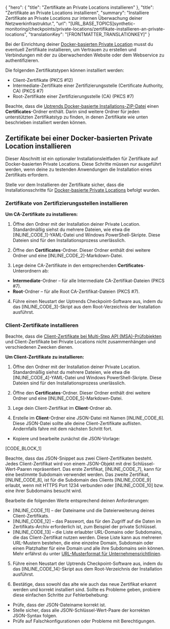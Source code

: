 {
  "hero": {
    "title": "Zertifikate an Private Locations installieren"
  },
  "title": "Zertifikate an Private Locations installieren",
  "summary": "Installiere Zertifikate an Private Locations zur internen Überwachung deiner Netzwerkinfrastruktur.",
  "url": "[URL_BASE_TOPICS]synthetic-monitoring/checkpoints/private-locations/zertifikate-installieren-an-private-locations",
  "translationKey": "[FRONTMATTER_TRANSLATIONKEY]"
}

Bei der Einrichtung deiner [Docker-basierten Private Location]([LINK_URL_1]) musst du eventuell Zertifikate installieren, um Vertrauen zu erstellen und Verbindungen mit der zu überwachenden Website oder dem Webservice zu authentifizieren.

Die folgenden Zertifikatstypen können installiert werden:

- Client-Zertifikate (PKCS #12)
- Intermediate-Zertifikate einer Zertifizierungsstelle (Certificate Authority, CA) (PKCS #7)
- Root-Zertifikate einer Zertifizierungsstelle (CA) (PKCS #7)

Beachte, dass die [Uptrends Docker-basierte Installations-ZIP-Datei]([LINK_URL_2]) einen **Certificates**-Ordner enthält. Darin sind weitere Ordner für jeden unterstützten Zertifikatstyp zu finden, in denen Zertifikate wie unten beschrieben installiert werden können.

## Zertifikate bei einer Docker-basierten Private Location installieren

Dieser Abschnitt ist ein optionaler Installationsleitfaden für Zertifikate auf Docker-basierten Private Locations. Diese Schritte müssen nur ausgeführt werden, wenn deine zu testenden Anwendungen die Installation eines Zertifikats erfordern.

Stelle vor dem Installieren der Zertifikate sicher, dass die Installationsschritte für [Docker-basierte Private Locations]([LINK_URL_3]) befolgt wurden.

### Zertifikate von Zertifizierungsstellen installieren

**Um CA-Zertifikate zu installieren:**

1. Öffne den Ordner mit der Installation deiner Private Location. Standardmäßig siehst du mehrere Dateien, wie etwa die [INLINE_CODE_1]-YAML-Datei und Windows PowerShell-Skripte. Diese Dateien sind für den Installationsprozess unerlässlich.

2. Öffne den **Certificates**-Ordner. Dieser Ordner enthält drei weitere Ordner und eine [INLINE_CODE_2]-Markdown-Datei.

3. Lege deine CA-Zertifikate in den entsprechenden **Certificates**-Unterordnern ab:

  - **Intermediate**-Ordner – für alle Intermediate CA-Zertifikat-Dateien (PKCS #7).
  - **Root**-Ordner – für alle Root CA-Zertifikat-Dateien (PKCS #7).
  
4. Führe einen Neustart der Uptrends Checkpoint-Software aus, indem du das [INLINE_CODE_3]-Skript aus dem Root-Verzeichnis der Installation ausführst.

### Client-Zertifikate installieren

Beachte, dass die [Client-Zertifikate bei Multi-Step API (MSA)-Prüfobjekten]([LINK_URL_4]) und Client-Zertifikate bei Private Locations nicht zusammenhängen und verschiedenen Zwecken dienen.

**Um Client-Zertifikate zu installieren:**

1. Öffne den Ordner mit der Installation deiner Private Location. Standardmäßig siehst du mehrere Dateien, wie etwa die [INLINE_CODE_4]-YAML-Datei und Windows PowerShell-Skripte. Diese Dateien sind für den Installationsprozess unerlässlich.

2. Öffne den **Certificates**-Ordner. Dieser Ordner enthält drei weitere Ordner und eine [INLINE_CODE_5]-Markdown-Datei.

3. Lege dein Client-Zertifikat im **Client**-Ordner ab.

4. Erstelle im **Client**-Ordner eine JSON-Datei mit Namen [INLINE_CODE_6]. Diese JSON-Datei sollte alle deine Client-Zertifikate auflisten. Andernfalls fahre mit dem nächsten Schritt fort.

- Kopiere und bearbeite zunächst die JSON-Vorlage:

[CODE_BLOCK_1]

Beachte, dass das JSON-Snippet aus zwei Client-Zertifikaten besteht. Jedes Client-Zertifikat wird von einem JSON-Objekt mit drei Schlüssel-Wert-Paaren repräsentiert. Das erste Zertifikat, [INLINE_CODE_7], kann für eine bestimmte Subdomain verwendet werden. Das zweite Zertifikat, [INLINE_CODE_8], ist für die Subdomain des Clients [INLINE_CODE_9] erlaubt, wenn mit HTTPS Port 1234 verbunden oder [INLINE_CODE_10] bzw. eine ihrer Subdomains besucht wird.

Bearbeite die folgenden Werte entsprechend deinen Anforderungen:

  - [INLINE_CODE_11] – der Dateiname und die Dateierweiterung deines Client-Zertifikats.
  - [INLINE_CODE_12] – das Passwort, das für den Zugriff auf die Daten im Zertifikats-Archiv erforderlich ist, zum Beispiel der private Schlüssel.
  - [INLINE_CODE_13] – die Liste erlaubter URL-Domains oder Subdomains, die das Client-Zertifikat nutzen werden. Diese Liste kann aus mehreren URL-Mustern bestehen, die eine einzelne Domain, Subdomain oder einen Platzhalter für eine Domain und alle ihre Subdomains sein können. Mehr erfährst du unter [URL-Musterformat für Unternehmensrichtlinien]([LINK_URL_5]).

5. Führe einen Neustart der Uptrends Checkpoint-Software aus, indem du das [INLINE_CODE_14]-Skript aus dem Root-Verzeichnis der Installation ausführst.

6. Bestätige, dass sowohl das alte wie auch das neue Zertifikat erkannt werden und korrekt installiert sind. Sollte es Probleme geben, probiere diese einfachen Schritte zur Fehlerbehebung:

- Prüfe, dass der JSON-Dateiname korrekt ist.
- Stelle sicher, dass alle JSON-Schlüssel-Wert-Paare der korrekten JSON-Syntax folgen.
- Prüfe auf Falschkonfigurationen oder Probleme mit Berechtigungen.
